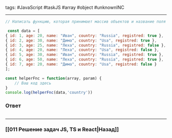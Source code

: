 tags: #JavaScript #taskJS #array #object #unknownINC 
____

```js
// Написать функцию, которая принимает массив объектов и название поля объекта и возвращает массив объектов, отсортированных по переданному полю

 const data = [
{ id: 1, age: 20, name: "Иван", country: "Russia", registred: true },
{ id: 2, age: 30, name: "Дима", country: "Usa", registred: true },
{ id: 3, age: 25, name: "Леха", country: "Russia", registred: false },
{ id: 4, age: 20, name: "Леха", country: "Usa", registred: false },
{ id: 5, age: 30, name: "Иван", country: "Russia", registred: true },
{ id: 6, age: 50, name: "Леха", country: "Russia", registred: true },
{ id: 7, age: 20, name: "Дима", country: "Usa", registred: false }
];

const helperFnc = function(array, param) {
	// Ваш код здесь
}
console.log(helperFnc(data,'country'))
```

### Ответ

```js

```

___
### [[011 Решение задач JS, TS и React|Назад]]
